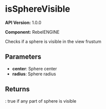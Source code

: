 # isSphereVisible

**API Version:** 1.0.0

**Component:** RebelENGINE

Checks if a sphere is visible in the view frustum

## Parameters

- **center**: Sphere center
- **radius**: Sphere radius

## Returns

: true if any part of sphere is visible

